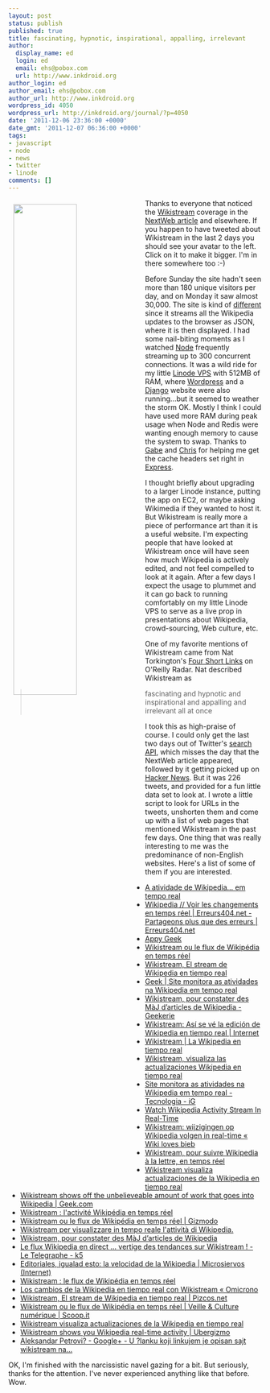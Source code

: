 ```yaml
---
layout: post
status: publish
published: true
title: fascinating, hypnotic, inspirational, appalling, irrelevant
author:
  display_name: ed
  login: ed
  email: ehs@pobox.com
  url: http://www.inkdroid.org
author_login: ed
author_email: ehs@pobox.com
author_url: http://www.inkdroid.org
wordpress_id: 4050
wordpress_url: http://inkdroid.org/journal/?p=4050
date: '2011-12-06 23:36:00 +0000'
date_gmt: '2011-12-07 06:36:00 +0000'
tags:
- javascript
- node
- news
- twitter
- linode
comments: []
---
```


<p><a href="http://inkdroid.org/images/wikistream-tweeters.png"><img src="http://inkdroid.org/images/wikistream-tweeters-small.png"/ style="float: left; margin: 10px; width:50%;"/></a></p>
<p>Thanks to everyone that noticed the <a href="http://wikistream.inkdroid.org">Wikistream</a> coverage in the <a href="http://thenextweb.com/apps/2011/12/04/not-impressed-with-wikipedia-watch-all-of-its-activity-in-real-time/">NextWeb article</a> and elsewhere. If you happen to have tweeted about Wikistream in the last 2 days you should see your avatar to the left. Click on it to make it bigger. I'm in there somewhere too :-)</p>
<p>Before Sunday the site hadn't seen more than 180 unique visitors per day, and on Monday it saw almost 30,000. The site is kind of <a href="http://inkdroid.org/journal/2011/11/07/an-ode-to-node/">different</a> since it streams all the Wikipedia updates to the browser as JSON, where it is then displayed. I had some nail-biting moments as I watched <a href="http://nodejs.org">Node</a> frequently streaming up to 300 concurrent connections. It was a wild ride for my little <a href="http://www.linode.com/">Linode VPS</a> with 512MB of RAM, where <a href="http://inkdroid.org/journal">Wordpress</a> and a <a href="http://linkypedia.info">Django</a> website were also running...but it seemed to weather the storm OK. Mostly I think I could have used more RAM during peak usage when Node and Redis were wanting enough memory to cause the system to swap. Thanks to <a href="https://twitter.com/g5f">Gabe</a> and <a href="http://twitter.com/acdha">Chris</a> for helping me get the cache headers set right in <a href="http://expressjs.com/">Express</a>.</p>
<p>I thought briefly about upgrading to a larger Linode instance, putting the app on EC2, or maybe asking Wikimedia if they wanted to host it. But Wikistream is really more a piece of performance art than it is a useful website. I'm expecting people that have looked at Wikistream once will have seen how much Wikipedia is actively edited, and not feel compelled to look at it again. After a few days I expect the usage to plummet and it can go back to running comfortably on my little Linode VPS to serve as a live prop in presentations about Wikipedia, crowd-sourcing, Web culture, etc.</p>
<p>One of my favorite mentions of Wikistream came from Nat Torkington's <a href="http://radar.oreilly.com/2011/12/four-short-links-5-december-20.html">Four Short Links</a> on O'Reilly Radar. Nat described Wikistream as</p>
<blockquote><p>
 fascinating and hypnotic and inspirational and appalling and irrelevant all at once
</p></blockquote>
<p>I took this as high-praise of course. I could only get the last two days out of Twitter's <a href="https://dev.twitter.com/docs/api/1/get/search">search API</a>, which misses the day that the NextWeb article appeared, followed by it getting picked up on <a href="http://news.ycombinator.com/item?id=3311612/">Hacker News</a>. But it was 226 tweets, and provided for a fun little data set to look at. I wrote a little script to look for URLs in the tweets, unshorten them and come up with a list of web pages that mentioned Wikistream in the past few days. One thing that was really interesting to me was the predominance of non-English websites. Here's a list of some of them if you are interested.</p>
<ul>
<li><a href="http://br.wwwhatsnew.com/2011/12/a-atividade-de-wikipedia%E2%80%A6-em-tempo-real/">A atividade de Wikipedia… em tempo real</a></li>
<li><a href="http://erreurs404.net/blog/Erreurs404.net-Partageons-plus-que-des-erreurs/wikipedia-voir-les-changements-en-temps-reel.html?utm_source=twitterfeed&utm_medium=twitter">Wikipedia // Voir les changements en temps réel | Erreurs404.net - Partageons plus que des erreurs | Erreurs404.net</a></li>
<li><a href="http://fr.appy-geek.com/Web/ArticleWeb3.aspx?regionid=2&articleid=1662476">Appy Geek</a></li>
<li><a href="http://web.archive.org/web/20111209034027/http://huscftc.wordpress.com:80/2011/12/06/wikistream-ou-le-flux-de-wikipedia-en-temps-reel/">Wikistream ou le flux de Wikipédia en temps réel</a></li>
<li><a href="http://networkedblogs.com/r7ZkL">Wikistream, El stream de Wikipedia en tiempo real</a></li>
<li><a href="http://news.geek.com.br/posts/18442-site-monitora-as-atividades-na-wikipedia-em-tempo-real?utm_source=twitterfeed&utm_medium=twitter">Geek | Site monitora as atividades na Wikipedia em tempo real</a></li>
<li><a href="http://redlight.blog.over-blog.com/article-wikistream-pour-constater-des-maj-d-articles-de-wikipedia-91357280.html">Wikistream, pour constater des MàJ d’articles de Wikipedia - Geekerie</a></li>
<li><a href="http://revdev.mx/index.php/Internet/wikistream-asi-se-ve-la-edicion-de-wikipedia-en-tiempo-real.html?utm_source=feedburner&utm_medium=twitter&utm_campaign=Feed%3A+revdev%2FGLeV+%28Blog+de+Revdev%29">Wikistream: Así se vé la edición de Wikipedia en tiempo real | Internet</a></li>
<li><a href="http://seetio.com/blog/2011/12/06/wikistream-la-wikipedia-en-tiempo-real/">Wikistream | La Wikipedia en tiempo real</a></li>
<li><a href="http://tecnoark.com/wikistream-visualiza-las-actualizaciones-wikipedia-en-tiempo-real/12280/">Wikistream, visualiza las actualizaciones Wikipedia en tiempo real</a></li>
<li><a href="http://tecnologia.ig.com.br/site-monitora-as-atividades-na-wikipedia-em-tempo-real/n1597398578011.html?utm_source=twitterfeed&utm_medium=twitter">Site monitora as atividades na Wikipedia em tempo real - Tecnologia - iG</a></li>
<li><a href="http://thenextweb.com/apps/2011/12/04/not-impressed-with-wikipedia-watch-all-of-its-activity-in-real-time/">Watch Wikipedia Activity Stream In Real-Time</a></li>
<li><a href="http://wikilovesbieb.nl/?p=421">Wikistream: wijzigingen op Wikipedia volgen in real-time &laquo;  Wiki loves bieb</a></li>
<li><a href="http://www.actualitte.com/actualite/patrimoine-education/education-international/wikistream-pour-suivre-wikipedia-a-la-lettre-en-temps-reel-30307.htm">Wikistream, pour suivre Wikipedia à la lettre, en temps réel</a></li>
<li><a href="http://www.gadgets.es/wikistream-visualiza-actualizaciones-de-la-wikipedia-en-tiempo-real/?utm_source=feedburner&utm_medium=twitter&utm_campaign=Feed%3A+GadgetsesTecnologia+%28Gadgets.es+Tecnologia%29">Wikistream visualiza actualizaciones de la Wikipedia en tiempo real</a></li>
<li><a href="http://www.geek.com/articles/geek-cetera/wikistream-shows-off-the-unbelieveable-amount-of-work-that-goes-into-wikipedia-2011126/">Wikistream shows off the unbelieveable amount of work that goes into Wikipedia | Geek.com</a></li>
<li><a href="http://www.generation-nt.com/wikistream-temps-reel-modifications-wikipedia-actualite-1511461.html">Wikistream : l'activité Wikipédia en temps réel</a></li>
<li><a href="http://www.gizmodo.fr/2011/12/06/wikistream-ou-le-flux-de-wikipedia-en-temps-reel.html">Wikistream ou le flux de Wikipédia en temps réel | Gizmodo</a></li>
<li><a href="http://www.ideepercomputeredinternet.com/2011/12/wikistream-per-visualizzare-in-tempo.html?utm_source=twitterfeed&utm_medium=twitter&utm_campaign=Feed%3A+ComputerChePassione+%28computer+che+passione%29">Wikistream per visualizzare in tempo reale l&#39;attività di Wikipedia.</a></li>
<li><a href="http://www.journaldugeek.com/2011/12/05/wikistream/">Wikistream, pour constater des MàJ d&#8217;articles de Wikipedia</a></li>
<li><a href="http://web.archive.org/web/20120512074246/http://www.letelegraphe-k5.eu/article-le-flux-wikipedia-en-direct-vertige-des-tendances-sur-wikistream-91346825.html">Le flux Wikipedia en direct ... vertige des tendances sur Wikistream ! - Le Telegraphe - k5</a></li>
<li><a href="http://www.microsiervos.com/archivo/internet/velocidad-wikipedia.html">Editoriales, igualad esto: la velocidad de la Wikipedia | Microsiervos  (Internet)</a></li>
<li><a href="http://web.archive.org/web/20120109032518/http://www.monmag.com:80/2011/12/06/wikistream-le-flux-de-wikipedia-en-temps-reel/">  Wikistream : le flux de Wikipédia en temps réel</a></li>
<li><a href="http://www.omicrono.com/2011/12/los-cambios-de-la-wikipedia-en-tiempo-real-con-wikistream/">Los cambios de la Wikipedia en tiempo real con Wikistream &laquo;  Omicrono</a></li>
<li><a href="http://www.pizcos.net/2011/12/wikistream-el-stream-de-wikipedia-en.html">Wikistream, El stream de Wikipedia en tiempo real | Pizcos.net</a></li>
<li><a href="http://www.scoop.it/t/veille-culture-numerique/p/776757733/wikistream-ou-le-flux-de-wikipedia-en-temps-reel">Wikistream ou le flux de Wikip&eacute;dia en temps r&eacute;el | Veille &amp; Culture num&eacute;rique | Scoop.it</a></li>
<li><a href="http://www.tecnologiabit.com/wikistream-visualiza-actualizaciones-de-la-wikipedia-en-tiempo-real/">Wikistream visualiza actualizaciones de la Wikipedia en tiempo real</a></li>
<li><a href="http://www.ubergizmo.com/2011/12/wikistream/">Wikistream shows you Wikipedia real-time activity | Ubergizmo</a></li>
<li><a href="https://plus.google.com/108266160060580572072/posts/C1fXHUzvBvM">Aleksandar Petrovi? - Google+ - U ?lanku koji linkujem je opisan sajt wikistream na…</a></li>
</ul>
<p>OK, I'm finished with the narcissistic navel gazing for a bit. But seriously, thanks for the attention. I've never experienced anything like that before. Wow.</p>

